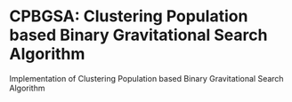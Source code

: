 # CPBGSA: Clustering Population based Binary Gravitational Search Algorithm

Implementation of Clustering Population based Binary Gravitational Search Algorithm
